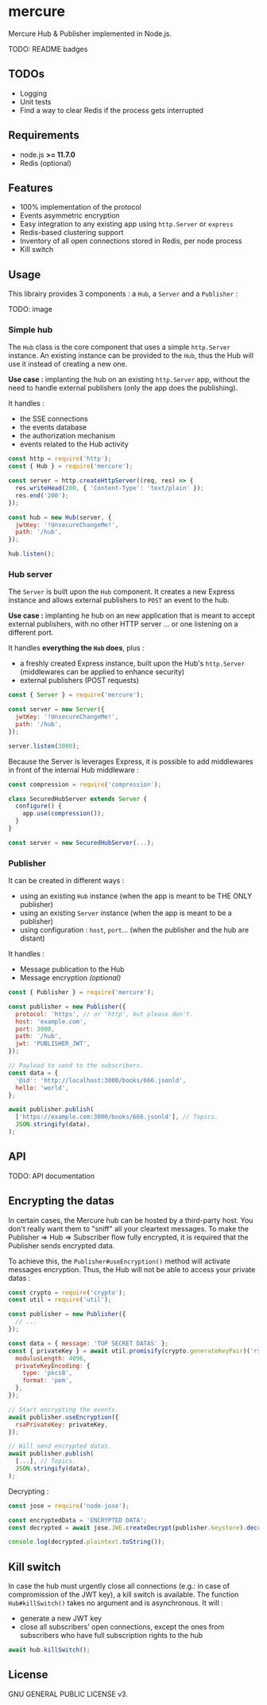 # mercure

Mercure Hub & Publisher implemented in Node.js.

TODO: README badges

## TODOs

* Logging
* Unit tests
* Find a way to clear Redis if the process gets interrupted

## Requirements

* node.js **>= 11.7.0**
* Redis (optional)

## Features

* 100% implementation of the protocol
* Events asymmetric encryption
* Easy integration to any existing app using `http.Server` or `express`
* Redis-based clustering support
* Inventory of all open connections stored in Redis, per node process
* Kill switch

## Usage

This librairy provides 3 components : a `Hub`, a `Server` and a `Publisher` :

TODO: image

### Simple hub

The `Hub` class is the core component that uses a simple `http.Server` instance. An existing instance can be provided to the `Hub`, thus the Hub will use it instead of creating a new one.

**Use case :** implanting the hub on an existing `http.Server` app, without the need to handle external publishers (only the app does the publishing).

It handles :

* the SSE connections
* the events database
* the authorization mechanism
* events related to the Hub activity

```javascript
const http = require('http');
const { Hub } = require('mercure');

const server = http.createHttpServer((req, res) => {
  res.writeHead(200, { 'Content-Type': 'text/plain' });
  res.end('200');
});

const hub = new Hub(server, {
  jwtKey: '!UnsecureChangeMe!',
  path: '/hub',
});

hub.listen();
```

### Hub server

The `Server` is built upon the `Hub` component. It creates a new Express instance and allows external publishers to `POST` an event to the hub.

**Use case :** implanting he hub on an new application that is meant to accept external publishers, with no other HTTP server ... or one listening on a different port.

It handles **everything the `Hub` does**, plus :

* a freshly created Express instance, built upon the Hub's `http.Server` (middlewares can be applied to enhance security)
* external publishers (POST requests)

```javascript
const { Server } = require('mercure');

const server = new Server({
  jwtKey: '!UnsecureChangeMe!',
  path: '/hub',
});

server.listen(3000);
```

Because the Server is leverages Express, it is possible to add middlewares in front of the internal Hub middleware :

```javascript
const compression = require('compression');

class SecuredHubServer extends Server {
  configure() {
    app.use(compression());
  }
}

const server = new SecuredHubServer(...);
```

### Publisher

It can be created in different ways :

* using an existing `Hub` instance (when the app is meant to be THE ONLY publisher)
* using an existing `Server` instance (when the app is meant to be a publisher)
* using configuration : `host`, `port`... (when the publisher and the hub are distant)

It handles :

* Message publication to the Hub
* Message encryption *(optional)*

```javascript
const { Publisher } = require('mercure');

const publisher = new Publisher({
  protocol: 'https', // or 'http', but please don't.
  host: 'example.com',
  port: 3000,
  path: '/hub',
  jwt: 'PUBLISHER_JWT',
});

// Payload to send to the subscribers.
const data = {
  '@id': 'http://localhost:3000/books/666.jsonld',
  hello: 'world',
};

await publisher.publish(
  ['https://example.com:3000/books/666.jsonld'], // Topics.
  JSON.stringify(data),
);
```

## API

TODO: API documentation

## Encrypting the datas

In certain cases, the Mercure hub can be hosted by a third-party host. You don't really want them to "sniff" all your cleartext messages. To make the Publisher => Hub => Subscriber flow fully encrypted, it is required that the Publisher sends encrypted data.

To achieve this, the `Publisher#useEncryption()` method will activate messages encryption. Thus, the Hub will not be able to access your private datas :

```javascript
const crypto = require('crypto');
const util = require('util');

const publisher = new Publisher({
  // ...
});

const data = { message: 'TOP SECRET DATAS' };
const { privateKey } = await util.promisify(crypto.generateKeyPair)('rsa', {
  modulusLength: 4096,
  privateKeyEncoding: {
    type: 'pkcs8',
    format: 'pem',
  },
});

// Start encrypting the events.
await publisher.useEncryption({
  rsaPrivateKey: privateKey,
});

// Will send encrypted datas.
await publisher.publish(
  [...], // Topics.
  JSON.stringify(data),
);
```

Decrypting :

```javascript
const jose = require('node-jose');

const encryptedData = 'ENCRYPTED DATA';
const decrypted = await jose.JWE.createDecrypt(publisher.keystore).decrypt(encryptedData);

console.log(decrypted.plaintext.toString());
```

## Kill switch

In case the hub must urgently close all connections (e.g.: in case of compromission of the JWT key), a kill switch is available.
The function `Hub#killSwitch()` takes no argument and is asynchronous. It will :

* generate a new JWT key
* close all subscribers' open connections, except the ones from subscribers who have full subscription rights to the hub

```javascript
await hub.killSwitch();
```

## License

GNU GENERAL PUBLIC LICENSE v3.
